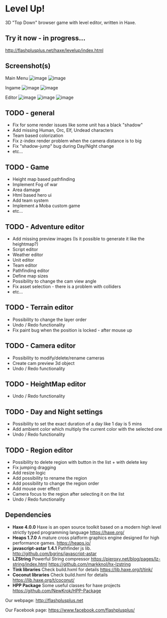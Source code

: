 # Level Up!
3D "Top Down" browser game with level editor, written in Haxe.

## Try it now - in progress...
http://flashplusplus.net/haxe/levelup/index.html

## Screenshot(s)
Main Menu
![image](https://user-images.githubusercontent.com/13141660/82105383-61445200-971b-11ea-8392-63b6198534ac.png)
![image](https://user-images.githubusercontent.com/13141660/82105407-7b7e3000-971b-11ea-819f-d65350c6b2de.png)

Ingame
![image](https://user-images.githubusercontent.com/13141660/80431506-e5ac6d80-88f1-11ea-8a47-8f10b47400e2.png)
![image](https://user-images.githubusercontent.com/13141660/70577922-89e48080-1bac-11ea-9b10-8f8183ee4ca3.png)

Editor
![image](https://user-images.githubusercontent.com/13141660/72680806-66232d00-3abe-11ea-8fc9-c322a524a330.png)
![image](https://user-images.githubusercontent.com/13141660/70577969-b00a2080-1bac-11ea-9702-de1203783941.png)
![image](https://user-images.githubusercontent.com/13141660/70577990-c1532d00-1bac-11ea-96a5-d91d6f23c0ce.png)

## TODO - general
- Fix for some render issues like some unit has a black "shadow"
- Add missing Human, Orc, Elf, Undead characters
- Team based colorization
- Fix z-index render problem when the camera distance is to big
- Fix "shadow-jump" bug during Day/Night change
- etc...

## TODO - Game
- Height map based pathfinding
- Implement Fog of war
- Area damage
- Html based hero ui
- Add team system
- Implement a Moba custom game
- etc...

## TODO - Adventure editor
- Add missing preview images (Is it possible to generate it like the heightmap?)
- Script editor
- Weather editor
- Unit editor
- Team editor
- Pathfinding editor
- Define map sizes
- Possibility to change the cam view angle
- Fix asset selection - there is a problem with colliders
- etc...

## TODO - Terrain editor
- Possibility to change the layer order
- Undo / Redo functionality
- Fix paint bug when the position is locked - after mouse up

## TODO - Camera editor
- Possibility to modify/delete/rename cameras
- Create cam preview 3d object
- Undo / Redo functionality

## TODO - HeightMap editor
- Undo / Redo functionality

## TODO - Day and Night settings
- Possibility to set the exact duration of a day like 1 day is 5 mins
- Add ambient color which multiply the current color with the selected one
- Undo / Redo functionality

## TODO - Region editor
- Possibility to delete region with button in the list + with delete key
- Fix jumping dragging
- Add resize logic
- Add possibility to rename the region
- Add possibility to change the region order
- Add mouse over effect
- Camera focus to the region after selecting it on the list
- Undo / Redo functionality


## Dependencies
- **Haxe 4.0.0** Haxe is an open source toolkit based on a modern high level strictly typed programming language https://haxe.org/
- **Heaps 1.7.0** A mature cross platform graphics engine designed for high performance games. https://heaps.io/
- **javascript-astar 1.4.1** Pathfinder js lib. http://github.com/bgrins/javascript-astar
- **LZString** Powerful String compressor https://pieroxy.net/blog/pages/lz-string/index.html https://github.com/markknol/hx-lzstring
- **Tink libraries** Check build.hxml for details https://lib.haxe.org/t/tink/
- **Coconut libraries** Check build.hxml for details https://lib.haxe.org/t/coconut/
- **HPP Package** Some useful classes for haxe projects https://github.com/NewKrok/HPP-Package

Our webpage:
http://flashplusplus.net

Our Facebook page:
https://www.facebook.com/flashplusplus/
